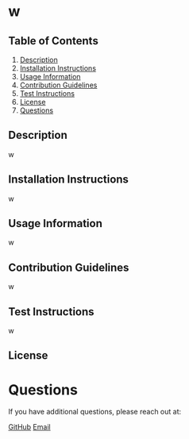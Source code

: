 # w

## Table of Contents
1. [Description](#Description)
2. [Installation Instructions](#Installation)
3. [Usage Information](#Usage)
4. [Contribution Guidelines](#Contribution)
5. [Test Instructions](#Test)
6. [License](#License)
7. [Questions](#Questions)

## Description

w

## Installation Instructions

w

## Usage Information

w

## Contribution Guidelines

w

## Test Instructions

w

## License


# Questions

If you have additional questions, please reach out at:

[GitHub](w)
[Email](mailto:w)